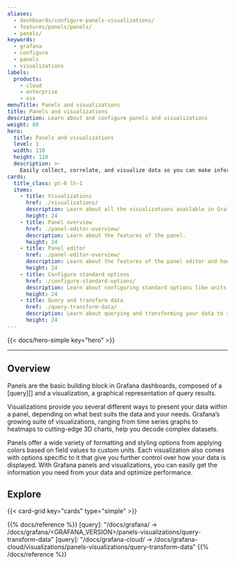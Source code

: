 ```yaml
---
aliases:
  - dashboards/configure-panels-visualizations/
  - features/panels/panels/
  - panels/
keywords:
  - grafana
  - configure
  - panels
  - visualizations
labels:
  products:
    - cloud
    - enterprise
    - oss
menuTitle: Panels and visualizations
title: Panels and visualizations
description: Learn about and configure panels and visualizations
weight: 80
hero:
  title: Panels and visualizations
  level: 1
  width: 110
  height: 110
  description: >-
    Easily collect, correlate, and visualize data so you can make informed decisions in real time.
cards:
  title_class: pt-0 lh-1
  items:
    - title: Visualizations
      href: ./visualizations/
      description: Learn about all the visualizations available in Grafana, including which visualizations are ideal for different datasets and how to configure their options.
      height: 24
    - title: Panel overview
      href: ./panel-editor-overview/
      description: Learn about the features of the panel.
      height: 24
    - title: Panel editor
      href: ./panel-editor-overview/
      description: Learn about the features of the panel editor and how to begin editing a panel.
      height: 24
    - title: Configure standard options
      href: ./configure-standard-options/
      description: Learn about configuring standard options like units, field display names, and and colors.
      height: 24
    - title: Query and transform data
      href: ./query-transform-data/
      description: Learn about querying and transforming your data to refine your visualizations.
      height: 24
---
```


{{< docs/hero-simple key="hero" >}}

---

## Overview

Panels are the basic building block in Grafana dashboards, composed of a [query][] and a visualization, a graphical representation of query results.

Visualizations provide you several different ways to present your data within a panel, depending on what best suits the data and your needs. Grafana’s growing suite of visualizations, ranging from time series graphs to heatmaps to cutting-edge 3D charts, help you decode complex datasets.

Panels offer a wide variety of formatting and styling options from applying colors based on field values to custom units. Each visualization also comes with options specific to it that give you further control over how your data is displayed. With Grafana panels and visualizations, you can easily get the information you need from your data and optimize performance.

## Explore

{{< card-grid key="cards" type="simple" >}}

{{% docs/reference %}}
[query]: "/docs/grafana/ -> /docs/grafana/<GRAFANA_VERSION>/panels-visualizations/query-transform-data"
[query]: "/docs/grafana-cloud/ -> /docs/grafana-cloud/visualizations/panels-visualizations/query-transform-data"
{{% /docs/reference %}}
